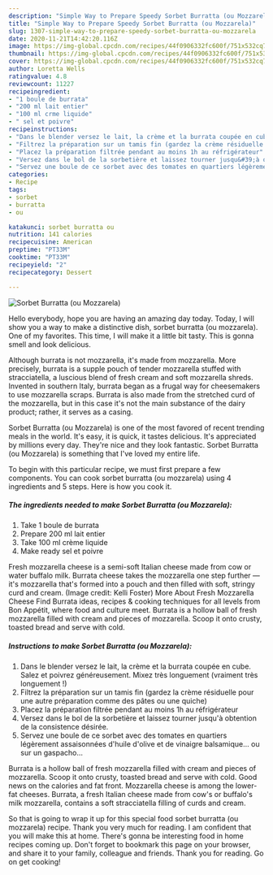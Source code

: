 ```yaml
---
description: "Simple Way to Prepare Speedy Sorbet Burratta (ou Mozzarela)"
title: "Simple Way to Prepare Speedy Sorbet Burratta (ou Mozzarela)"
slug: 1307-simple-way-to-prepare-speedy-sorbet-burratta-ou-mozzarela
date: 2020-11-21T14:42:20.116Z
image: https://img-global.cpcdn.com/recipes/44f0906332fc600f/751x532cq70/sorbet-burratta-ou-mozzarela-photo-principale-de-la-recette.jpg
thumbnail: https://img-global.cpcdn.com/recipes/44f0906332fc600f/751x532cq70/sorbet-burratta-ou-mozzarela-photo-principale-de-la-recette.jpg
cover: https://img-global.cpcdn.com/recipes/44f0906332fc600f/751x532cq70/sorbet-burratta-ou-mozzarela-photo-principale-de-la-recette.jpg
author: Loretta Wells
ratingvalue: 4.8
reviewcount: 11227
recipeingredient:
- "1 boule de burrata"
- "200 ml lait entier"
- "100 ml crme liquide"
- " sel et poivre"
recipeinstructions:
- "Dans le blender versez le lait, la crème et la burrata coupée en cube. Salez et poivrez généreusement. Mixez très longuement (vraiment très longuement !)"
- "Filtrez la préparation sur un tamis fin (gardez la crème résiduelle pour une autre préparation comme des pâtes ou une quiche)"
- "Placez la préparation filtrée pendant au moins 1h au réfrigérateur"
- "Versez dans le bol de la sorbetière et laissez tourner jusqu&#39;à obtention de la consistence désirée."
- "Servez une boule de ce sorbet avec des tomates en quartiers légèrement assaisonnées d&#39;huile d&#39;olive et de vinaigre balsamique... ou sur un gaspacho..."
categories:
- Recipe
tags:
- sorbet
- burratta
- ou

katakunci: sorbet burratta ou 
nutrition: 141 calories
recipecuisine: American
preptime: "PT33M"
cooktime: "PT33M"
recipeyield: "2"
recipecategory: Dessert

---
```



![Sorbet Burratta (ou Mozzarela)](https://img-global.cpcdn.com/recipes/44f0906332fc600f/751x532cq70/sorbet-burratta-ou-mozzarela-photo-principale-de-la-recette.jpg)

Hello everybody, hope you are having an amazing day today. Today, I will show you a way to make a distinctive dish, sorbet burratta (ou mozzarela). One of my favorites. This time, I will make it a little bit tasty. This is gonna smell and look delicious.

Although burrata is not mozzarella, it&#39;s made from mozzarella. More precisely, burrata is a supple pouch of tender mozzarella stuffed with stracciatella, a luscious blend of fresh cream and soft mozzarella shreds. Invented in southern Italy, burrata began as a frugal way for cheesemakers to use mozzarella scraps. Burrata is also made from the stretched curd of the mozzarella, but in this case it&#39;s not the main substance of the dairy product; rather, it serves as a casing.

Sorbet Burratta (ou Mozzarela) is one of the most favored of recent trending meals in the world. It's easy, it is quick, it tastes delicious. It's appreciated by millions every day. They're nice and they look fantastic. Sorbet Burratta (ou Mozzarela) is something that I've loved my entire life.


To begin with this particular recipe, we must first prepare a few components. You can cook sorbet burratta (ou mozzarela) using 4 ingredients and 5 steps. Here is how you cook it.

<!--inarticleads1-->

##### The ingredients needed to make Sorbet Burratta (ou Mozzarela):

1. Take 1 boule de burrata
1. Prepare 200 ml lait entier
1. Take 100 ml crème liquide
1. Make ready  sel et poivre


Fresh mozzarella cheese is a semi-soft Italian cheese made from cow or water buffalo milk. Burrata cheese takes the mozzarella one step further — it&#39;s mozzarella that&#39;s formed into a pouch and then filled with soft, stringy curd and cream. (Image credit: Kelli Foster) More About Fresh Mozzarella Cheese Find Burrata ideas, recipes &amp; cooking techniques for all levels from Bon Appétit, where food and culture meet. Burrata is a hollow ball of fresh mozzarella filled with cream and pieces of mozzarella. Scoop it onto crusty, toasted bread and serve with cold. 

<!--inarticleads2-->

##### Instructions to make Sorbet Burratta (ou Mozzarela):

1. Dans le blender versez le lait, la crème et la burrata coupée en cube. Salez et poivrez généreusement. Mixez très longuement (vraiment très longuement !)
1. Filtrez la préparation sur un tamis fin (gardez la crème résiduelle pour une autre préparation comme des pâtes ou une quiche)
1. Placez la préparation filtrée pendant au moins 1h au réfrigérateur
1. Versez dans le bol de la sorbetière et laissez tourner jusqu&#39;à obtention de la consistence désirée.
1. Servez une boule de ce sorbet avec des tomates en quartiers légèrement assaisonnées d&#39;huile d&#39;olive et de vinaigre balsamique... ou sur un gaspacho...


Burrata is a hollow ball of fresh mozzarella filled with cream and pieces of mozzarella. Scoop it onto crusty, toasted bread and serve with cold. Good news on the calories and fat front. Mozzarella cheese is among the lower-fat cheeses. Burrata, a fresh Italian cheese made from cow&#39;s or buffalo&#39;s milk mozzarella, contains a soft stracciatella filling of curds and cream. 

So that is going to wrap it up for this special food sorbet burratta (ou mozzarela) recipe. Thank you very much for reading. I am confident that you will make this at home. There's gonna be interesting food in home recipes coming up. Don't forget to bookmark this page on your browser, and share it to your family, colleague and friends. Thank you for reading. Go on get cooking!
